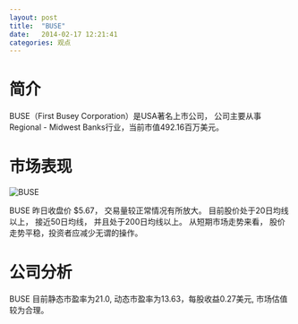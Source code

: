 ```yaml
---
layout: post
title:  "BUSE"
date:   2014-02-17 12:21:41
categories: 观点
---
```


# 简介
BUSE（First Busey Corporation）是USA著名上市公司，
公司主要从事Regional - Midwest Banks行业，当前市值492.16百万美元。

# 市场表现

![BUSE](http://finviz.com/chart.ashx?t=BUSE&ty=c&ta=1&p=d&s=l)

BUSE 昨日收盘价 $5.67，
交易量较正常情况有所放大。
目前股价处于20日均线以上，
接近50日均线，
并且处于200日均线以上。
从短期市场走势来看，
股价走势平稳，投资者应减少无谓的操作。

# 公司分析
BUSE 目前静态市盈率为21.0, 动态市盈率为13.63，每股收益0.27美元,
市场估值较为合理。
